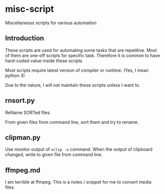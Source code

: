 # misc-script
Miscellaneous scripts for various automation

## Introduction
These scripts are used for automating some tasks that are repetitive.
Most of them are one-off scripts for specific task. Therefore it is common
to have hard-coded value inside these scripts

Most scripts require latest version of compiler or runtime. (Yes, I mean python 3)

Due to the nature, I will not maintain these scripts unless I want to.

## rnsort.py
ReName SORTed files

From given files from command line, sort them and try to rename.

## clipman.py
Use monitor output of `xclip -o` command. When the output of clipboard changed,
write to given file from command line.

## ffmpeg.md
I am terrible at ffmpeg. This is a notes / snippet for me to convert media files.
